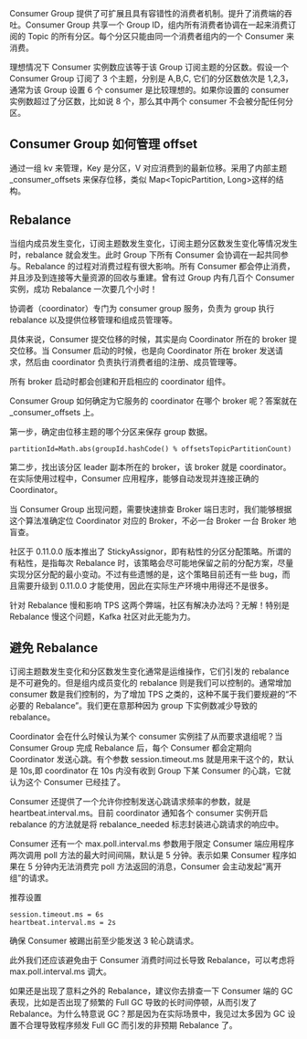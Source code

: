 Consumer Group 提供了可扩展且具有容错性的消费者机制。提升了消费端的吞吐。Consumer Group 共享一个 Group ID，组内所有消费者协调在一起来消费订阅的 Topic 的所有分区。每个分区只能由同一个消费者组内的一个 Consumer 来消费。

理想情况下 Consumer 实例数应该等于该 Group 订阅主题的分区数。假设一个 Consumer Group 订阅了 3 个主题，分别是 A,B,C, 它们的分区数依次是 1,2,3， 通常为该 Group 设置 6 个 consumer 是比较理想的。如果你设置的 consumer 实例数超过了分区数，比如说 8 个，那么其中两个 consumer 不会被分配任何分区。

## Consumer Group 如何管理 offset

通过一组 kv 来管理，Key 是分区，V 对应消费到的最新位移。采用了内部主题 \_consumer_offsets 来保存位移，类似 Map<TopicPartition, Long>这样的结构。

## Rebalance

当组内成员发生变化，订阅主题数发生变化，订阅主题分区数发生变化等情况发生时，rebalance 就会发生。此时 Group 下所有 Consumer 会协调在一起共同参与。Rebalance 的过程对消费过程有很大影响。所有 Consumer 都会停止消费，并且涉及到连接等大量资源的回收与重建。曾有过 Group 内有几百个 Consumer 实例，成功 Rebalance 一次要几个小时！

协调者（coordinator）专门为 consumer group 服务，负责为 group 执行 rebalance 以及提供位移管理和组成员管理等。

具体来说，Consumer 提交位移的时候，其实是向 Coordinator 所在的 broker 提交位移。当 Consumer 启动的时候，也是向 Coordinator 所在 broker 发送请求，然后由 coordinator 负责执行消费者组的注册、成员管理等。

所有 broker 启动时都会创建和开启相应的 coordinator 组件。

Consumer Group 如何确定为它服务的 coordinator 在哪个 broker 呢？答案就在 \_consumer_offsets 上。

第一步，确定由位移主题的哪个分区来保存 group 数据。

```
partitionId=Math.abs(groupId.hashCode() % offsetsTopicPartitionCount)
```

第二步，找出该分区 leader 副本所在的 broker，该 broker 就是 coordinator。在实际使用过程中，Consumer 应用程序，能够自动发现并连接正确的 Coordinator。

当 Consumer Group 出现问题，需要快速排查 Broker 端日志时，我们能够根据这个算法准确定位 Coordinator 对应的 Broker，不必一台 Broker 一台 Broker 地盲查。

社区于 0.11.0.0 版本推出了 StickyAssignor，即有粘性的分区分配策略。所谓的有粘性，是指每次 Rebalance 时，该策略会尽可能地保留之前的分配方案，尽量实现分区分配的最小变动。不过有些遗憾的是，这个策略目前还有一些 bug，而且需要升级到 0.11.0.0 才能使用，因此在实际生产环境中用得还不是很多。

针对 Rebalance 慢和影响 TPS 这两个弊端，社区有解决办法吗？无解！特别是 Rebalance 慢这个问题，Kafka 社区对此无能为力。

## 避免 Rebalance

订阅主题数发生变化和分区数发生变化通常是运维操作，它们引发的 rebalance 是不可避免的。但是组内成员变化的 rebalance 则是我们可以控制的。通常增加 consumer 数是我们控制的，为了增加 TPS 之类的，这种不属于我们要规避的“不必要的 Rebalance”。我们更在意那种因为 group 下实例数减少导致的 rebalance。

Coordinator 会在什么时候认为某个 consumer 实例挂了从而要求退组呢？当 Consumer Group 完成 Rebalance 后，每个 Consumer 都会定期向 Coordinator 发送心跳。有个参数 session.timeout.ms 就是用来干这个的，默认是 10s,即 coordinator 在 10s 内没有收到 Group 下某 Consumer 的心跳，它就认为这个 Consumer 已经挂了。

Consumer 还提供了一个允许你控制发送心跳请求频率的参数，就是 heartbeat.interval.ms。目前 coordinator 通知各个 consumer 实例开启 rebalance 的方法就是将 rebalance_needed 标志封装进心跳请求的响应中。

Consumer 还有一个 max.poll.interval.ms 参数用于限定 Consumer 端应用程序两次调用 poll 方法的最大时间间隔，默认是 5 分钟。表示如果 Consumer 程序如果在 5 分钟内无法消费完 poll 方法返回的消息，Consumer 会主动发起“离开组”的请求。

推荐设置

```
session.timeout.ms = 6s
heartbeat.interval.ms = 2s
```

确保 Consumer 被踢出前至少能发送 3 轮心跳请求。

此外我们还应该避免由于 Consumer 消费时间过长导致 Rebalance，可以考虑将 max.poll.interval.ms 调大。

如果还是出现了意料之外的 Rebalance，建议你去排查一下 Consumer 端的 GC 表现，比如是否出现了频繁的 Full GC 导致的长时间停顿，从而引发了 Rebalance。为什么特意说 GC？那是因为在实际场景中，我见过太多因为 GC 设置不合理导致程序频发 Full GC 而引发的非预期 Rebalance 了。
